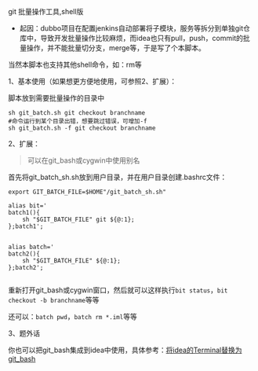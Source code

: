 
git 批量操作工具,shell版

- 起因：dubbo项目在配置jenkins自动部署将子模块，服务等拆分到单独git仓库中，导致开发批量操作比较麻烦，而idea也只有pull，push，commit的批量操作，并不能批量切分支，merge等，于是写了个本脚本。

当然本脚本也支持其他shell命令，如：rm等

1、基本使用（如果想更方便地使用，可参照2、扩展）：

脚本放到需要批量操作的目录中

```
sh git_batch.sh git checkout branchname
#命令运行到某个目录出错，想要跳过错误，可增加-f
sh git_batch.sh -f git checkout branchname
````

2、扩展：
> 可以在git_bash或cygwin中使用别名

首先将git_batch_sh.sh放到用户目录，并在用户目录创建.bashrc文件：
```
export GIT_BATCH_FILE=$HOME"/git_batch_sh.sh"

alias bit='
batch1(){
	sh "$GIT_BATCH_FILE" git ${@:1};
};batch1';


alias batch='
batch2(){
	sh "$GIT_BATCH_FILE" ${@:1};
};batch2';


```
重新打开git_bash或cygwin窗口，然后就可以这样执行`bit status`，`bit checkout -b branchname`等等

还可以：`batch pwd`，`batch rm *.iml`等等

3、题外话

你也可以把git_bash集成到idea中使用，具体参考：[将idea的Terminal替换为git_bash](http://hupubao.win/article/detail?id=469084492376571904)
